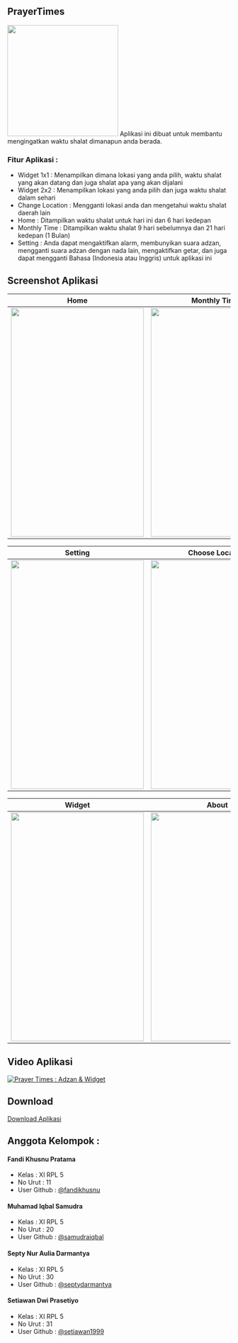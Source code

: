 ## PrayerTimes
<img src="https://cloud.githubusercontent.com/assets/21413338/24508648/4d7ee7d8-158e-11e7-9cbd-7dbbdba0dbbe.png" width="250" height="250" />
Aplikasi ini dibuat untuk membantu mengingatkan waktu shalat dimanapun anda berada.

### Fitur Aplikasi :
- Widget 1x1 : Menampilkan dimana lokasi yang anda pilih, waktu shalat yang akan datang dan juga shalat apa yang akan dijalani
- Widget 2x2 : Menampilkan lokasi yang anda pilih dan juga waktu shalat dalam sehari
- Change Location : Mengganti lokasi anda dan mengetahui waktu shalat daerah lain
- Home : Ditampilkan waktu shalat untuk hari ini dan 6 hari kedepan
- Monthly Time : Ditampilkan waktu shalat 9 hari sebelumnya dan 21 hari kedepan (1 Bulan)
- Setting : Anda dapat mengaktifkan alarm, membunyikan suara adzan, mengganti suara adzan dengan nada lain, mengaktifkan getar, dan juga dapat mengganti Bahasa (Indonesia atau Inggris) untuk aplikasi ini

## Screenshot Aplikasi
Home | Monthly Times
------------ | -------------
<img src="https://cloud.githubusercontent.com/assets/21413338/24508874/06cebce0-158f-11e7-92c5-7525ccacb201.png" width="300" height="515" />|<img src="https://cloud.githubusercontent.com/assets/21413338/24508875/07a7de4e-158f-11e7-86ff-c22486acea46.png" width="300" height="515" />

Setting | Choose Location
------------ | -------------
<img src="https://cloud.githubusercontent.com/assets/21413338/24508877/088f9914-158f-11e7-8db2-616dc0c525c4.png" width="300" height="515" />|<img src="https://cloud.githubusercontent.com/assets/21413338/24508878/0983d24a-158f-11e7-87a6-1517c76c30b4.png" width="300" height="515" />

Widget | About
------------ | -------------
<img src="https://cloud.githubusercontent.com/assets/21413338/24508880/0ae96bf4-158f-11e7-99d0-2cef460e004b.png" width="300" height="515" />|<img src="https://cloud.githubusercontent.com/assets/21413338/24508886/0d618e16-158f-11e7-879e-b24ba274e9e1.png" width="300" height="515" />

## Video Aplikasi
[![Prayer Times : Adzan & Widget](https://cloud.githubusercontent.com/assets/21413338/24510274/f3c65dc0-1592-11e7-9552-e07f29f7c504.png)](https://www.youtube.com/watch?v=kaYMM6jpxxo "Prayer Times : Adzan & Widget")

## Download
[Download Aplikasi](https://play.google.com/store/apps/details?id=id.sch.smktelkom_mlg.project2.xirpl511203031.prayertimes)

## Anggota Kelompok :

#### Fandi Khusnu Pratama
* Kelas : XI RPL 5
* No Urut : 11
* User Github : [@fandikhusnu](https://github.com/fandikhusnu)

#### Muhamad Iqbal Samudra
* Kelas : XI RPL 5
* No Urut : 20
* User Github : [@samudraiqbal](https://github.com/samudraiqbal)

#### Septy Nur Aulia Darmantya
* Kelas : XI RPL 5
* No Urut : 30
* User Github : [@septydarmantya](https://github.com/septydarmantya)

#### Setiawan Dwi Prasetiyo
* Kelas : XI RPL 5
* No Urut : 31
* User Github : [@setiawan1999](https://github.com/setiawan1999)
